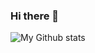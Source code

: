 ### Hi there 👋

![My Github stats](https://github-readme-stats.vercel.app/api?username=jakub-kozlowicz&show_icons=true&theme=onedark)

<!--
**jakub-kozlowicz/jakub-kozlowicz** is a ✨ _special_ ✨ repository because its `README.md` (this file) appears on your GitHub profile.

Here are some ideas to get you started:

- 🔭 I’m currently working on ...
- 🌱 I’m currently learning ...
- 👯 I’m looking to collaborate on ...
- 🤔 I’m looking for help with ...
- 💬 Ask me about ...
- 📫 How to reach me: ...
- 😄 Pronouns: ...
- ⚡ Fun fact: ...
-->
